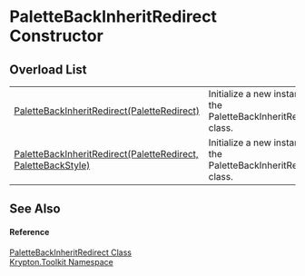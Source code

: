 # PaletteBackInheritRedirect Constructor


## Overload List
<table>
<tr>
<td><a href="43509381-e9d2-af06-4c12-4868c50995d1.md">PaletteBackInheritRedirect(PaletteRedirect)</a></td>
<td>Initialize a new instance of the PaletteBackInheritRedirect class.</td></tr>
<tr>
<td><a href="df1bcfb6-c1a0-a852-d2ea-7ce9202d8d69.md">PaletteBackInheritRedirect(PaletteRedirect, PaletteBackStyle)</a></td>
<td>Initialize a new instance of the PaletteBackInheritRedirect class.</td></tr>
</table>

## See Also


#### Reference
<a href="0c355376-a576-37cb-37cd-9af515403733.md">PaletteBackInheritRedirect Class</a>  
<a href="79d2eac2-21f4-54ff-7552-b20c33c30600.md">Krypton.Toolkit Namespace</a>  
